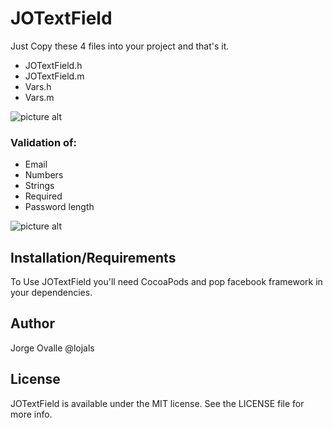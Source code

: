 # JOTextField
Just Copy these 4 files into your project and that's it.

- JOTextField.h
- JOTextField.m
- Vars.h
- Vars.m


![picture alt](http://i.imgur.com/OctSyOS.gif "Validation functionality")

### Validation of:
- Email
- Numbers
- Strings
- Required
- Password length

![picture alt](http://i.imgur.com/qfTFkUe.png?2 "Example included")

## Installation/Requirements
To Use JOTextField you'll need CocoaPods and pop facebook framework in your dependencies.

## Author
Jorge Ovalle @lojals

## License
JOTextField is available under the MIT license. See the LICENSE file for more info.
